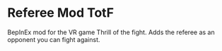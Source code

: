 # Referee Mod TotF
 BepInEx mod for the VR game Thrill of the fight. Adds the referee as an opponent you can fight against.

